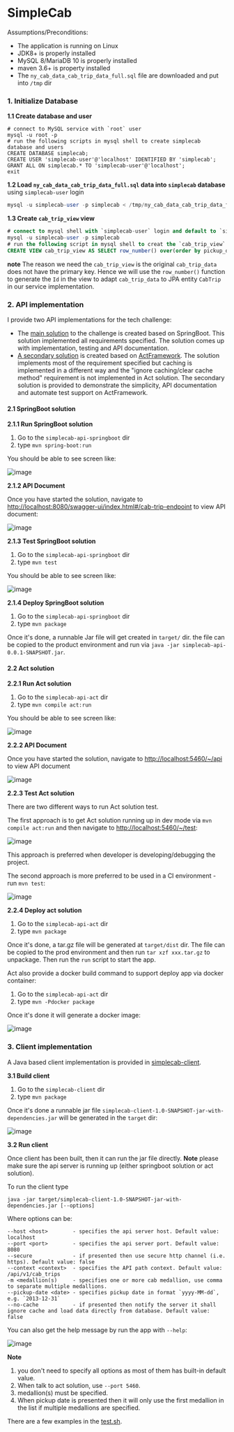 # SimpleCab

Assumptions/Preconditions:

* The application is running on Linux
* JDK8+ is properly installed
* MySQL 8/MariaDB 10 is properly installed
* maven 3.6+ is property installed
* The `ny_cab_data_cab_trip_data_full.sql` file are downloaded and put into `/tmp` dir

### 1. Initialize Database

**1.1 Create database and user**

```
# connect to MySQL service with `root` user
mysql -u root -p
# run the following scripts in mysql shell to create simplecab database and users
CREATE DATABASE simplecab;
CREATE USER 'simplecab-user'@'localhost' IDENTIFIED BY 'simplecab';
GRANT ALL ON simplecab.* TO 'simplecab-user'@'localhost';
exit
```

**1.2 Load `ny_cab_data_cab_trip_data_full.sql` data into `simplecab` database** using `simplecab-user` login

```sql
mysql -u simplecab-user -p simplecab < /tmp/ny_cab_data_cab_trip_data_full.sql
```

**1.3 Create `cab_trip_view` view**

```sql
# connect to mysql shell with `simplecab-user` login and default to `simplecab` database
mysql -u simplecab-user -p simplecab 
# run the following script in mysql shell to creat the `cab_trip_view`
CREATE VIEW cab_trip_view AS SELECT row_number() over(order by pickup_datetime) row_num, medallion, pickup_datetime FROM cab_trip_data;
```

**note** The reason we need the `cab_trip_view` is the original `cab_trip_data` does not have the primary key. Hence we will use the `row_number()` function to generate the `Id` in the view to adapt `cab_trip_data` to JPA entity `CabTrip` in our service implementation.

### 2. API implementation

I provide two API implementations for the tech challenge:

* The [main solution](https://github.com/greenlaw110/SimpleCab/tree/master/simplecab-api-springboot) to the challenge is created based on SpringBoot. This solution implemented all requirements specified. The solution comes up with implementation, testing and API documentation.
* [A secondary solution](https://github.com/greenlaw110/SimpleCab/tree/master/simplecab-api-act) is created based on [ActFramework](https://github.com/actframework/actframework). The solution implements most of the requirement specified but caching is implemented in a different way and the "ignore caching/clear cache method" requirement is not implemented in Act solution. The secondary solution is provided to demonstrate the simplicity, API documentation and automate test support on ActFramework.

#### 2.1 SpringBoot solution

**2.1.1 Run SpringBoot solution**

1. Go to the `simplecab-api-springboot` dir
2. type `mvn spring-boot:run`

You should be able to see screen like:

![image](https://user-images.githubusercontent.com/216930/90088409-368d8800-dd62-11ea-9e8e-b6dddc31cc2f.png)

**2.1.2 API Document**

Once you have started the solution, navigate to [http://localhost:8080/swagger-ui/index.html#/cab-trip-endpoint](http://localhost:8080/swagger-ui/index.html#/cab-trip-endpoint) to view API document:

![image](https://user-images.githubusercontent.com/216930/90088635-c03d5580-dd62-11ea-82fc-5601fc56bf66.png)

**2.1.3 Test SpringBoot solution**

1. Go to the `simplecab-api-springboot` dir
2. type `mvn test`

You should be able to see screen like:

![image](https://user-images.githubusercontent.com/216930/90088491-69378080-dd62-11ea-9d13-cb6f46c3e64f.png)

**2.1.4 Deploy SpringBoot solution**

1. Go to the `simplecab-api-springboot` dir
2. type `mvn package`

Once it's done, a runnable Jar file will get created in `target/` dir. the file can be copied to the product environment and run via `java -jar simplecab-api-0.0.1-SNAPSHOT.jar`.

#### 2.2 Act solution

**2.2.1 Run Act solution**

1. Go to the `simplecab-api-act` dir
2. type `mvn compile act:run`

You should be able to see screen like:

![image](https://user-images.githubusercontent.com/216930/90088753-05fa1e00-dd63-11ea-99bd-ac3b9e36527b.png)

**2.2.2 API Document**

Once you have started the solution, navigate to [http://localhost:5460/~/api](http://localhost:5460/~/api) to view API document

![image](https://user-images.githubusercontent.com/216930/90088841-4d80aa00-dd63-11ea-8978-4d5282363e3c.png)

**2.2.3 Test Act solution**

There are two different ways to run Act solution test. 

The first approach is to get Act solution running up in dev mode via `mvn compile act:run` and then navigate to [http://localhost:5460/~/test](http://localhost:5460/~/test):

![image](https://user-images.githubusercontent.com/216930/90088974-97699000-dd63-11ea-8d10-facc270fe65c.png)

This approach is preferred when developer is developing/debugging the project.

The second approach is more preferred to be used in a CI environment - run `mvn test`:

![image](https://user-images.githubusercontent.com/216930/90089070-ddbeef00-dd63-11ea-8ada-4d3a956f36f4.png)

**2.2.4 Deploy act solution**

1. Go to the `simplecab-api-act` dir
2. type `mvn package`

Once it's done, a tar.gz file will be generated at `target/dist` dir. The file can be copied to the prod environment and then run `tar xzf xxx.tar.gz` to unpackage. Then run the `run` script to start the app.

Act also provide a docker build command to support deploy app via docker container:

1. Go to the `simplecab-api-act` dir
2. type `mvn -Pdocker package`

Once it's done it will generate a docker image:

![image](https://user-images.githubusercontent.com/216930/90089566-098ea480-dd65-11ea-8181-4fbef9f56d1a.png)


### 3. Client implementation

A Java based client implementation is provided in [simplecab-client](https://github.com/greenlaw110/SimpleCab/tree/master/simplecab-client).

**3.1 Build client**

1. Go to the `simplecab-client` dir
2. type `mvn package`

Once it's done a runnable jar file `simplecab-client-1.0-SNAPSHOT-jar-with-dependencies.jar` will be generated in the `target` dir:

![image](https://user-images.githubusercontent.com/216930/90089695-5c685c00-dd65-11ea-8e9a-61e7563667b3.png)

**3.2 Run client**

Once client has been built, then it can run the jar file directly. **Note** please make sure the api server is running up (either springboot solution or act solution).

To run the client type

```
java -jar target/simplecab-client-1.0-SNAPSHOT-jar-with-dependencies.jar [--options]
```

Where options can be:

```
--host <host>        - specifies the api server host. Default value: localhost
--port <port>        - specifies the api server port. Default value: 8080
--secure             - if presented then use secure http channel (i.e. https). Default value: false
--context <context>  - specifies the API path context. Default value: /api/v1/cab_trips
-m <medallion(s)     - specifies one or more cab medallion, use comma to separate multiple medallions.
--pickup-date <date> - specifies pickup date in format `yyyy-MM-dd`, e.g. `2013-12-31`
--no-cache           - if presented then notify the server it shall ignore cache and load data directly from database. Default value: false
```

You can also get the help message by run the app with `--help`:

![image](https://user-images.githubusercontent.com/216930/90091256-42307d00-dd69-11ea-8c9b-cdba39e70f5a.png)

**Note** 

1. you don't need to specify all options as most of them has built-in default value.
2. When talk to act solution, use `--port 5460`.
3. medallion(s) must be specified.
3. When pickup date is presented then it will only use the first medallion in the list if multiple medallions are specified.

There are a few examples in the [test.sh](https://github.com/greenlaw110/SimpleCab/blob/master/simplecab-client/test.sh).
